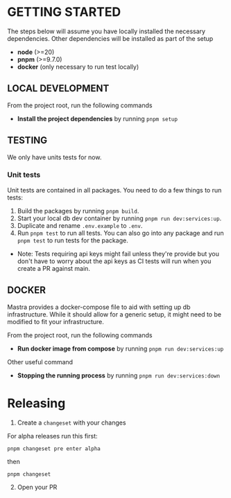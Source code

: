 # GETTING STARTED

The steps below will assume you have locally installed the necessary dependencies.
Other dependencies will be installed as part of the setup

- **node** (>=20)
- **pnpm** (>=9.7.0)
- **docker** (only necessary to run test locally)

## LOCAL DEVELOPMENT

From the project root, run the following commands

- **Install the project dependencies** by running `pnpm setup`

## TESTING

We only have units tests for now.

### Unit tests

Unit tests are contained in all packages. You need to do a few things to run tests:

1. Build the packages by running `pnpm build`.
2. Start your local db dev container by running `pnpm run dev:services:up`.
3. Duplicate and rename `.env.example` to `.env`.
4. Run `pnpm test` to run all tests.
   You can also go into any package and run `pnpm test` to run tests for the package.

- Note: Tests requiring api keys might fail unless they're provide but you don't have to worry about the api keys as CI tests will run when you create a PR against main.

## DOCKER

Mastra provides a docker-compose file to aid with setting up db infrastructure.
While it should allow for a generic setup, it might need to be modified to fit your infrastructure.

From the project root, run the following commands

- **Run docker image from compose** by running `pnpm run dev:services:up`

Other useful command

- **Stopping the running process** by running `pnpm run dev:services:down`

# Releasing

1. Create a `changeset` with your changes

For alpha releases run this first:

```
pnpm changeset pre enter alpha
```

then

```
pnpm changeset
```

2. Open your PR
